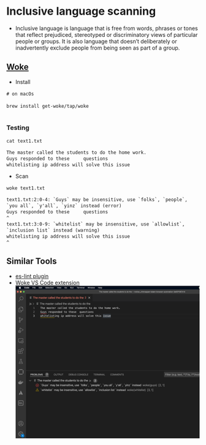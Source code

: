 # Inclusive language scanning

- Inclusive language is language that is free from words, phrases or tones that reflect prejudiced, stereotyped or discriminatory views of particular people or groups. It is also language that doesn’t deliberately or inadvertently exclude people from being seen as part of a group.


## [Woke](https://docs.getwoke.tech/installation/)

- Install
```
# on macOs

brew install get-woke/tap/woke


```

### Testing

```
cat text1.txt
```

```
The master called the students to do the home work.
Guys responded to these 	questions
whitelisting ip address will solve this issue
```
- Scan

```
woke text1.txt
```

```
text1.txt:2:0-4: `Guys` may be insensitive, use `folks`, `people`, `you all`, `y'all`, `yinz` instead (error)
Guys responded to these 	questions
^
text1.txt:3:0-9: `whitelist` may be insensitive, use `allowlist`, `inclusion list` instead (warning)
whitelisting ip address will solve this issue
^
```

## Similar Tools
- [es-lint plugin](https://www.npmjs.com/package/eslint-plugin-inclusive-language)
- [Woke VS Code extension](https://marketplace.visualstudio.com/items?itemName=get-woke.vscode-woke)
![woke in VS Code](img/woke-in-vscode.png)

